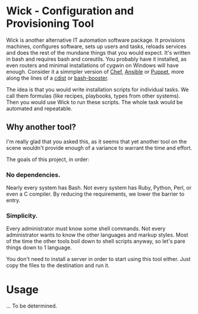 Wick - Configuration and Provisioning Tool
==========================================

Wick is another alternative IT automation software package.  It provisions machines, configures software, sets up users and tasks, reloads services and does the rest of the mundane things that you would expect.  It's written in bash and requires bash and coreutils.  You probably have it installed, as even routers and minimal installations of cygwin on Windows will have enough.  Consider it a simmpler version of [Chef], [Ansible] or [Puppet], more along the lines of a [cdist] or [bash-booster].

The idea is that you would write installation scripts for individual tasks.  We call them formulas (like recipes, playbooks, types from other systems).  Then you would use Wick to run these scripts.  The whole task would be automated and repeatable.


Why another tool?
-----------------

I'm really glad that you asked this, as it seems that yet another tool on the scene wouldn't provide enough of a variance to warrant the time and effort.

The goals of this project, in order:

### No dependencies.

Nearly every system has Bash.  Not every system has Ruby, Python, Perl, or even a C compiler.  By reducing the requirements, we lower the barrier to entry.


### Simplicity.

Every administrator must know some shell commands.  Not every administrator wants to know the other languages and markup styles.  Most of the time the other tools boil down to shell scripts anyway, so let's pare things down to 1 language.

You don't need to install a server in order to start using this tool either.  Just copy the files to the destination and run it.


Usage
=====

... To be determined.


[Ansible]: http://www.ansible.com/
[bash-booster]: http://www.bashbooster.net/
[cdist]: http://www.nico.schottelius.org/software/cdist/
[Chef]: https://www.chef.io/
[Puppet]: http://puppetlabs.com/
